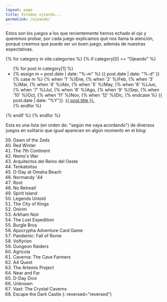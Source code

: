 ```yaml
---
layout: page
title: Estamos ojeando...
permalink: /ojeando/
---
```



Estos son los juegos a los que recientemente hemos echado el ojo y queremos
probar, por cada juego explicamos qué nos llama la atención, porqué creemos
que puede ser un buen juego, además de nuestras expectativas.


{% for category in site.categories %}
{% if category[0] == "Ojeando" %}
<ul>
{% for post in category[1] %}
<li>
    {% assign m = post.date | date: "%-m" %}
    {{ post.date | date: "%-d" }}
    {% case m %}
    {% when '1' %}Ene,
    {% when '2' %}Feb,
    {% when '3' %}Mar,
    {% when '4' %}Abr,
    {% when '5' %}May,
    {% when '6' %}Jun,
    {% when '7' %}Jul,
    {% when '8' %}Ago,
    {% when '9' %}Sep,
    {% when '10' %}Oct,
    {% when '11' %}Nov,
    {% when '12' %}Dic,
    {% endcase %}
    {{ post.date | date: "%Y"}}. <a href="{{ post.url }}">{{ post.title }}.</a>
</li>
{% endfor %}
</ul>
{% endif %}
{% endfor %}

Esta es una lista (en orden de: "según me vaya acordando") de diversos juegos
en solitario que *igual* aparecen en algún momento en el blog:

39. Dawn of the Zeds
38. Red Winter
37. The 7th Continent
36. Nemo's War
35. Arquitectos del Reino del Oeste
34. Tenkatoitsu
33. D-Day at Omaha Beach
32. Normandy '44
31. Root
30. No Retreat!
29. Spirit Island
27. Legends Untold
26. The City of Kings
25. Onirim
24. Arkham Noir
23. The Lost Expedition
22. Burgle Bros
21. Apocrypha Adventure Card Game
20. Pandemic: Fall of Rome
18. Volfyrion
17. Dungeon Raiders
15. Agricola
14. Caverna: The Cave Farmers
13. A4 Quest
12. The Artemis Project
11. Near and Far
8. D-Day Dice
7. Unknown
5. Vast: The Crystal Caverns
4. Escape the Dark Castle
{: reversed="reversed"}
